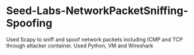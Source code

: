 # Seed-Labs-NetworkPacketSniffing-Spoofing
Used Scapy to sniff and spoof network packets including ICMP and TCP through attacker container. Used Python, VM and Wireshark
